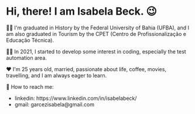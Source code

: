 <h1> Hi, there! I am Isabela Beck. 😉 </h1>
<p> 👩‍🏫 I'm graduated in History by the Federal University of Bahia (UFBA), and I am also graduated in Tourism by the CPET (Centro de Profissionalização e Educação Técnica). </p>
<p> 👩‍💻 In 2021, I started to develop some interest in coding, especially the test automation area.  </p>
<p>❤ I'm 25 years old, married, passionate about life, coffee, movies, travelling, and I am always eager to learn. </p>
<p> 📍 How to reach me: </p> 
<ul>
    <li> linkedin: https://www.linkedin.com/in/isabelabeck/ </li>
    <li> gmail: garcezisabela@gmail.com </li>
</ul> 
